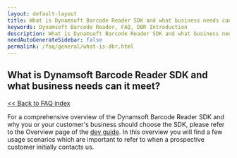 ```yaml
---
layout: default-layout
title: What is Dynamsoft Barcode Reader SDK and what business needs can it meet?
keywords: Dynamsoft Barcode Reader, FAQ, DBR Introduction
description: What is Dynamsoft Barcode Reader SDK and what business needs can it meet?
needAutoGenerateSidebar: false
permalink: /faq/general/what-is-dbr.html
---
```


## What is Dynamsoft Barcode Reader SDK and what business needs can it meet?

[<< Back to FAQ index](index.md)

For a comprehensive overview of the Dynamsoft Barcode Reader SDK and why you or your customer's business should choose the SDK, please refer to the Overview page of the [dev guide](https://www.dynamsoft.com/barcode-reader/introduction/overview.html?ver=latest). In this overview you will find a few usage scenarios which are important to refer to when a prospective customer initially contacts us.

